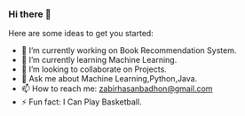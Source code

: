 ### Hi there 👋

Here are some ideas to get you started:

- 🔭 I’m currently working on Book Recommendation System.
- 🌱 I’m currently learning Machine Learning.
- 👯 I’m looking to collaborate on Projects.
- 💬 Ask me about Machine Learning,Python,Java.
- 📫 How to reach me: zabirhasanbadhon@gmail.com
- ⚡ Fun fact: I Can Play Basketball.
